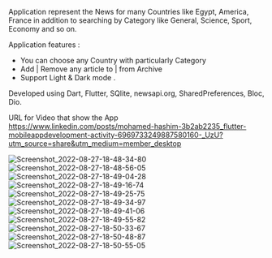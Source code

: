 Application represent the News for many Countries like Egypt, America, France in addition to searching by Category like General, Science, Sport, Economy and so on.

Application features :
- You can choose any Country with particularly Category
- Add | Remove any article to | from  Archive
- Support Light & Dark mode .

Developed using Dart, Flutter, SQlite, newsapi.org, SharedPreferences, Bloc, Dio.

URL for Video that show the App https://www.linkedin.com/posts/mohamed-hashim-3b2ab2235_flutter-mobileappdevelopment-activity-6969733249887580160-_UzU?utm_source=share&utm_medium=member_desktop

![Screenshot_2022-08-27-18-48-34-80](https://user-images.githubusercontent.com/101535118/187040177-88f52bc1-ac0d-4f2c-b918-77ace9d7e968.jpg)
![Screenshot_2022-08-27-18-48-56-05](https://user-images.githubusercontent.com/101535118/187040180-d41697a3-bde7-4156-b7b8-e7ed2c282b73.jpg)
![Screenshot_2022-08-27-18-49-04-28](https://user-images.githubusercontent.com/101535118/187040182-13d5603f-e5f9-4017-a1dd-fe0b62a7405e.jpg)
![Screenshot_2022-08-27-18-49-16-74](https://user-images.githubusercontent.com/101535118/187040186-fd21b44c-ed03-4e23-b152-7210e5eef857.jpg)
![Screenshot_2022-08-27-18-49-25-75](https://user-images.githubusercontent.com/101535118/187040190-9d3823a7-ad20-48c6-8b35-ed762f054108.jpg)
![Screenshot_2022-08-27-18-49-34-97](https://user-images.githubusercontent.com/101535118/187040191-4c8d1c26-f069-46b2-8933-dd48fe8ff932.jpg)
![Screenshot_2022-08-27-18-49-41-06](https://user-images.githubusercontent.com/101535118/187040232-cc2d1034-84a6-47ce-8af3-5d624cf83c13.jpg)
![Screenshot_2022-08-27-18-49-55-82](https://user-images.githubusercontent.com/101535118/187040234-77d82f27-b719-4fbd-80d3-e7465b3cb0cd.jpg)
![Screenshot_2022-08-27-18-50-33-67](https://user-images.githubusercontent.com/101535118/187040240-e0e9cbea-0623-4869-89c2-f5b7b91702c0.jpg)
![Screenshot_2022-08-27-18-50-48-87](https://user-images.githubusercontent.com/101535118/187040242-5c8ce459-2510-4c80-b575-193ccbd1c29e.jpg)
![Screenshot_2022-08-27-18-50-55-05](https://user-images.githubusercontent.com/101535118/187040251-dedf4905-350e-48aa-aeb6-3f767a070400.jpg)
